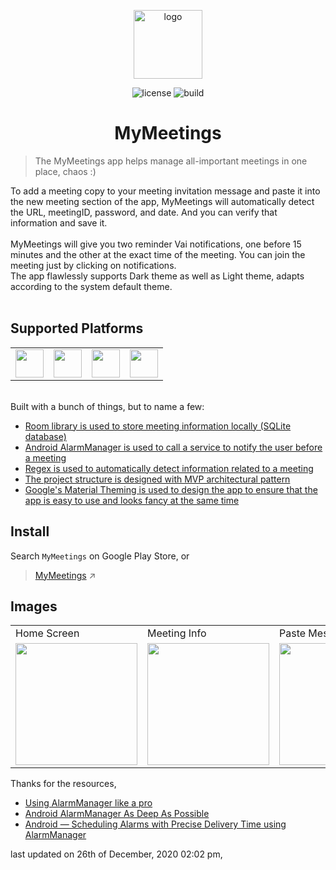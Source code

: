 <p align="center">
    <a href="https://play.google.com/store/apps/details?id=com.rudrakaniya.mymeetings" target="_blank" rel="noopener noreferrer">
        <img src="https://i.imgur.com/exAW5CZ.png" alt="logo" width="110px" hight="110px"/>
    </a>
</p>

<p align="center">
    <img src="https://img.shields.io/badge/License-Apache%202.0-blue.svg" alt="license">
  <img src="https://travis-ci.com/dunwu/blog.svg?branch=master" alt="build">
</p>

<h1 align="center">MyMeetings</h1>

> The MyMeetings app helps manage all-important meetings in one place, chaos :)

To add a meeting copy to your meeting invitation message and paste it into the new meeting section of the app, MyMeetings will automatically detect the URL, meetingID, password, and date. And you can verify that information and save it. 
<br><br>
MyMeetings will give you two reminder Vai notifications, one before 15 minutes and the other at the exact time of the meeting. You can join the meeting just by clicking on notifications.
<br>
The app flawlessly supports Dark theme as well as Light theme, adapts according to the system default theme.
<br><br>

## Supported Platforms
<table>
  <tr>
    <td><img src="https://i.imgur.com/EUV0Eap.png" width=45 height=45></td>
    <td><img src="https://i.imgur.com/qwqPl7A.png" width=45 height=45></td>
    <td><img src="https://i.imgur.com/ses14t2.png" width=45 height=45 ></td>
    <td><img src="https://i.imgur.com/qXeiD9P.png" width=45 height=45></td>
  </tr>
</table>

<br>
Built with a bunch of things, but to name a few:

- [Room library is used to store meeting information locally (SQLite database)](https://developer.android.com/reference/android/arch/persistence/room/RoomDatabase)
- [Android AlarmManager is used to call a service to notify the user before a meeting](https://developer.android.com/reference/android/arch/persistence/room/RoomDatabase)
- [Regex is used to automatically detect information related to a meeting](https://developer.android.com/reference/java/util/regex/Pattern)
- [The project structure is designed with MVP architectural pattern](https://www.journaldev.com/14886/android-mvp)
- [Google's Material Theming is used to design the app to ensure that the app is easy to use and looks fancy at the same time](https://material.io/develop/android)


## Install 

Search `MyMeetings` on Google Play Store, or 
> [MyMeetings](https://play.google.com/store/apps/details?id=com.rudrakaniya.mymeetings) ↗


## Images 
<table>
  <tr>
    <td>Home Screen</td>
     <td>Meeting Info</td>
     <td>Paste Message</td>
    <td>Edit Meeting Info</td>
  </tr>
  <tr>
    <td><img src="https://i.imgur.com/OZfUQau.png" width=195 ></td>
    <td><img src="https://i.imgur.com/cxrYVRX.png" width=195 ></td>
    <td><img src="https://i.imgur.com/4ZbN7Zq.png" width=195 ></td>
    <td><img src="https://i.imgur.com/dDYmo3r.png" width=195 ></td>
  </tr>
 </table>

Thanks for the resources,
- [Using AlarmManager like a pro](https://android.jlelse.eu/using-alarmmanager-like-a-pro-20f89f4ca720)
- [Android AlarmManager As Deep As Possible](https://proandroiddev.com/android-alarmmanager-as-deep-as-possible-909bd5b64792)
- [Android — Scheduling Alarms with Precise Delivery Time using AlarmManager
](https://medium.com/@igordias/android-scheduling-alarms-with-precise-delivery-time-using-alarmmanager-75c409f3bde0)


last updated on 26th of December, 2020 02:02 pm, 
